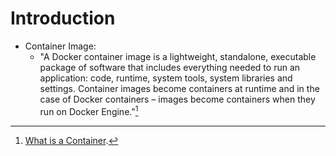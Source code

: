# Introduction

- Container Image: 
  - "A Docker container image is a lightweight, standalone, executable package of software that includes everything needed to run an application: code, runtime, system tools, system libraries and settings. Container images become containers at runtime and in the case of Docker containers – images become containers when they run on Docker Engine."[^1]

[^1]: [What is a Container](https://www.docker.com/resources/what-container/).
